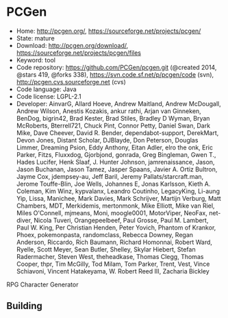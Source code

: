 # PCGen

- Home: http://pcgen.org/, https://sourceforge.net/projects/pcgen/
- State: mature
- Download: http://pcgen.org/download/, https://sourceforge.net/projects/pcgen/files
- Keyword: tool
- Code repository: https://github.com/PCGen/pcgen.git (@created 2014, @stars 419, @forks 338), https://svn.code.sf.net/p/pcgen/code (svn), http://pcgen.cvs.sourceforge.net (cvs)
- Code language: Java
- Code license: LGPL-2.1
- Developer: AinvarG, Allard Hoeve, Andrew Maitland, Andrew McDougall, Andrew Wilson, Anestis Kozakis, ankur rathi, Arjan van Ginneken, BenDog, bigrin42, Brad Kester, Brad Stiles, Bradley D Wyman, Bryan McRoberts, Bterrell721, Chuck Pint, Connor Petty, Daniel Swan, Dark Mike, Dave Cheever, David R. Bender, dependabot-support, DerekMart, Devon Jones, Distant Scholar, DJBlayde, Don Peterson, Douglas Limmer, Dreaming Psion, Eddy Anthony, Eitan Adler, elro the onk, Eric Parker, Fitzs, Fluxxdog, Gjorbjond, gonrada, Greg Bingleman, Gwen T., Hades Lucifer, Henk Slaaf, J. Hunter Johnson, jamrenaissance, Jason, Jason Buchanan, Jason Tamez, Jasper Spaans, Javier A. Ortiz Bultron, Jayme Cox, jdempsey-au, Jeff Baril, Jeremy Pallats/starcraft.man, Jerome Touffe-Blin, Joe Wells, Johannes E, Jonas Karlsson, Kieth A. Coleman, Kim Winz, kypvalanx, Leandro Coutinho, LegacyKing, Li-aung Yip, Lissa, Manichee, Mark Davies, Mark Schrijver, Martijn Verburg, Matt Chambers, MDT, Merkidemis, mertonmonk, Mike Elliott, Mike van Riel, Miles O'Connell, mjmeans, Moni, moogle0001, MotorViper, NeoFax, net-diver, Nicola Tuveri, Orangepeelbeef, Paul Grosse, Paul M. Lambert, Paul W. King, Per Christian Henden, Peter Yovich, Phantom of Krankor, Phoex, pokemonpasta, randomclass, Rebecca Downey, Regan Anderson, Riccardo, Rich Baumann, Richard Homonnai, Robert Ward, Ryelle, Scott Meyer, Sean Butler, Shelley, Skylar Hiebert, Stefan Radermacher, Steven West, theheadkase, Thomas Clegg, Thomas Cooper, thpr, Tim McGilly, Tod Milam, Tom Parker, Trent, Vest, Vince Schiavoni, Vincent Hatakeyama, W. Robert Reed III, Zacharia Bickley

RPG Character Generator

## Building
